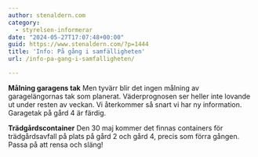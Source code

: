 ```yaml
---
author: stenaldern.com
category:
  - styrelsen-informerar
date: "2024-05-27T17:07:48+00:00"
guid: https://www.stenaldern.com/?p=1444
title: 'Info: På gång i samfälligheten'
url: /info-pa-gang-i-samfalligheten/

---
```

**Målning garagens tak**
Men tyvärr blir det ingen målning av garagelängornas tak som planerat.
Väderprognosen ser heller inte lovande ut under resten av veckan.
Vi återkommer så snart vi har ny information.
Garagetak på gård 4 är färdig.

**Trädgårdscontainer** Den 30 maj kommer det finnas containers för trädgårdsavfall på plats på gård 2 och gård 4, precis som förra gången. Passa på att rensa och släng!
